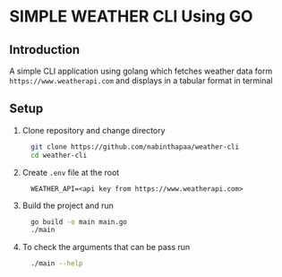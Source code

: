 # SIMPLE WEATHER CLI Using GO

## Introduction

A simple CLI application using golang which fetches weather data form `https://www.weatherapi.com` and displays in a tabular format in terminal

## Setup

1. Clone repository and change directory

   ```bash
     git clone https://github.com/nabinthapaa/weather-cli
     cd weather-cli
   ```

2. Create `.env` file at the root

   ```env
     WEATHER_API=<api key from https://www.weatherapi.com>
   ```

3. Build the project and run

   ```bash
     go build -o main main.go
     ./main
   ```

4. To check the arguments that can be pass run

   ```bash
     ./main --help
   ```
